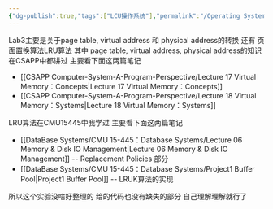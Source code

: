 ```yaml
---
{"dg-publish":true,"tags":["LCU操作系统"],"permalink":"/Operating System/LCU Operating System/Lab3 请求页式存储管理/","dgPassFrontmatter":true,"noteIcon":"","created":"2025-04-27T16:24:57.411+08:00","updated":"2025-04-27T16:30:31.717+08:00"}
---
```


Lab3主要是关于page table, virtual address 和 physical address的转换 还有 页面置换算法LRU算法
其中 page table, virtual address, physical address的知识 在CSAPP中都讲过 主要看下面这两篇笔记
- [[CSAPP Computer-System-A-Program-Perspective/Lecture 17 Virtual Memory：Concepts\|Lecture 17 Virtual Memory：Concepts]]
- [[CSAPP Computer-System-A-Program-Perspective/Lecture 18 Virtual Memory：Systems\|Lecture 18 Virtual Memory：Systems]]

LRU算法在CMU15445中我学过 主要看下面这两篇笔记
- [[DataBase Systems/CMU 15-445：Database Systems/Lecture 06 Memory & Disk IO Management\|Lecture 06 Memory & Disk IO Management]] -- Replacement Policies 部分
- [[DataBase Systems/CMU 15-445：Database Systems/Project1 Buffer Pool\|Project1 Buffer Pool]]  -- LRUK算法的实现

所以这个实验没啥好整理的 给的代码也没有缺失的部分 自己理解理解就行了
